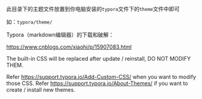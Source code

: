 此目录下的主题文件放置到你电脑安装的`typora`文件下的`theme`文件中即可

如：`typora/theme/`



Typora（markdown编辑器）的下载和破解：

https://www.cnblogs.com/xiaohi/p/15907083.html





The built-in CSS will be replaced after update / reinstall, DO NOT MODIFY THEM.

Refer https://support.typora.io/Add-Custom-CSS/ when you want to modify those CSS.
Refer https://support.typora.io/About-Themes/ if you want to create / install new themes. 